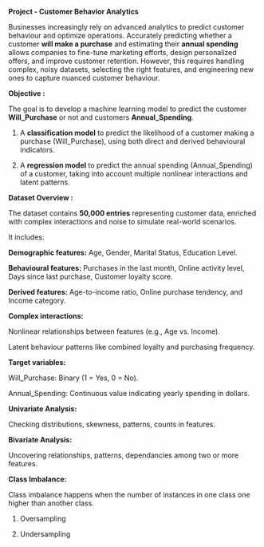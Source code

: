 **Project - Customer Behavior Analytics**

Businesses increasingly rely on advanced analytics to predict customer behaviour and optimize operations. Accurately predicting whether a customer **will make a purchase** and estimating their **annual spending** allows companies to fine-tune marketing efforts, design personalized offers, and improve customer retention. However, this requires handling complex, noisy datasets, selecting the right features, and engineering new ones to capture nuanced customer behaviour.

**Objective :**

The goal is to develop a machine learning model to predict the customer **Will_Purchase** or not and customers **Annual_Spending**.

1.	A **classification model** to predict the likelihood of a customer making a purchase (Will_Purchase), using both direct and derived behavioural indicators.

2.	A **regression model** to predict the annual spending (Annual_Spending) of a customer, taking into account multiple nonlinear interactions and latent patterns.

**Dataset Overview :**

The dataset contains **50,000 entries** representing customer data, enriched with complex interactions and noise to simulate real-world scenarios.

It includes:

**Demographic features:** Age, Gender, Marital Status, Education Level.

**Behavioural features:** Purchases in the last month, Online activity level, Days since last purchase, Customer loyalty score.

**Derived features:** Age-to-income ratio, Online purchase tendency, and Income category.

**Complex interactions:**

Nonlinear relationships between features (e.g., Age vs. Income).

Latent behaviour patterns like combined loyalty and purchasing frequency.

**Target variables:**

 Will_Purchase: Binary (1 = Yes, 0 = No).

 Annual_Spending: Continuous value indicating yearly spending in dollars.

**Univariate Analysis:**

 Checking distributions, skewness, patterns, counts in features.

**Bivariate Analysis:**

 Uncovering relationships, patterns, dependancies among two or more features.

 **Class Imbalance:**

 Class imbalance happens when the number of instances in one class one higher than another class.

 1. Oversampling
    
 2. Undersampling



